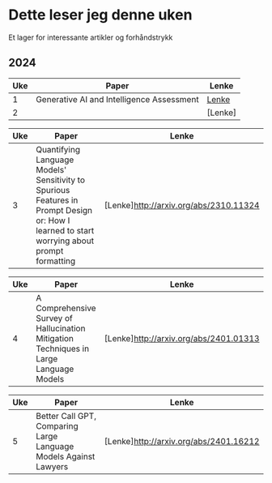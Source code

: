# Dette leser jeg denne uken

Et lager for interessante artikler og forhåndstrykk

## 2024

| **Uke** | **Paper** | **Lenke** |
| ------------- | ------------- | ------------- |
| 1 | Generative AI and Intelligence Assessment | [Lenke](https://www.tandfonline.com/doi/full/10.1080/03071847.2023.2286775) |
| 2 | |[Lenke] |

| **Uke** |  **Paper** | **Lenke** |
| ------------- | ------------- | ------------- |
| 3 | Quantifying Language Models' Sensitivity to Spurious Features in Prompt Design or: How I learned to start worrying about prompt formatting |[Lenke]http://arxiv.org/abs/2310.11324 |

| **Uke** | **Paper** | **Lenke** |
| ------------- | ------------- | ------------- |
| 4 | A Comprehensive Survey of Hallucination Mitigation Techniques in Large Language Models |[Lenke]http://arxiv.org/abs/2401.01313 |

| **Uke** | **Paper** | **Lenke** |
| ------------- | ------------- | ------------- |
| 5 | Better Call GPT, Comparing Large Language Models Against Lawyers |[Lenke]http://arxiv.org/abs/2401.16212 | 
